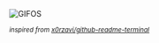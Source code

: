 <div align="justify">
<picture>
    <source media="(prefers-color-scheme: dark)" srcset="https://i.ibb.co/N6bfBVzh/output-gif.gif">
    <source media="(prefers-color-scheme: light)" srcset="https://i.ibb.co/N6bfBVzh/output-gif.gif">
    <img alt="GIFOS" src="https://i.ibb.co/N6bfBVzh/output-gif.gif">
</picture>

<sub><i>inspired from [x0rzavi/github-readme-terminal](https://github.com/x0rzavi/github-readme-terminal)</i></sub>

</div>

<!-- Image deletion URL: https://ibb.co/0jv1bD3N/9de424350c84f95857dc24968a15f89e -->